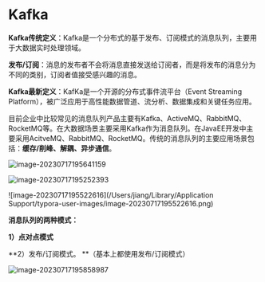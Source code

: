 # Kafka

**Kafka传统定义**：Kafka是一个分布式的基于发布、订阅模式的消息队列，主要用于大数据实时处理领域。

**发布/订阅**：消息的发布者不会将消息直接发送给订阅者，而是将发布的消息分为不同的类别，订阅者值接受感兴趣的消息。

**Kafka最新定义**：KafKa是一个开源的分布式事件流平台（Event Streaming Platform），被广泛应用于高性能数据管道、流分析、数据集成和关键任务应用。

目前企业中比较常见的消息队列产品主要有Kafka、ActiveMQ、RabbitMQ、RocketMQ等。在大数据场景主要采用Kafka作为消息队列。在JavaEE开发中主要采用AcitveMQ、RabbitMQ、RocketMQ。传统的消息队列的主要应用场景包括：**缓存/削峰、解耦、异步通信**。

![image-20230717195641159](/Users/jiang/Desktop/Workspace/笔记文档/Kafka.assets/image-20230717195641159.png)

![image-20230717195252393](/Users/jiang/Desktop/Workspace/笔记文档/Kafka.assets/image-20230717195252393.png)

![image-20230717195522616](/Users/jiang/Library/Application Support/typora-user-images/image-20230717195522616.png)

**消息队列的两种模式：**

**1）点对点模式**

**2）发布/订阅模式。 **（基本上都使用发布/订阅模式）

![image-20230717195858987](/Users/jiang/Desktop/Workspace/笔记文档/Kafka.assets/image-20230717195858987.png)
